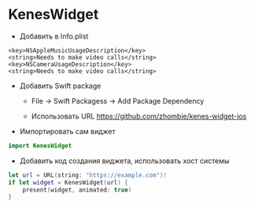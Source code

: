 # KenesWidget

- Добавить в Info.plist

```
<key>NSAppleMusicUsageDescription</key>
<string>Needs to make video calls</string>
<key>NSCameraUsageDescription</key>
<string>Needs to make video calls</string>
```
- Добавить Swift package

  - File -> Swift Packagess -> Add Package Dependency

  - Использовать URL https://github.com/zhombie/kenes-widget-ios

- Импортировать сам виджет 
```swift
import KenesWidget
```

- Добавить код создания виджета, использовать хост системы
```swift
let url = URL(string: "https://example.com")!
if let widget = KenesWidget(url) {
    present(widget, animated: true)
}
```
